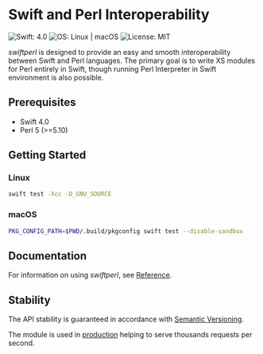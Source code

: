 # Swift and Perl Interoperability

![Swift: 4.0](https://img.shields.io/badge/Swift-4.0-orange.svg)
![OS: Linux | macOS](https://img.shields.io/badge/OS-Linux%20%7C%20macOS-brightgreen.svg)
![License: MIT](https://img.shields.io/badge/License-MIT-blue.svg)

*swiftperl* is designed to provide an easy and smooth interoperability between Swift and Perl languages.
The primary goal is to write XS modules for Perl entirely in Swift,
though running Perl Interpreter in Swift environment is also possible.

## Prerequisites

* Swift 4.0
* Perl 5 (>=5.10)

## Getting Started

### Linux

```sh
swift test -Xcc -D_GNU_SOURCE
```

### macOS

```sh
PKG_CONFIG_PATH=$PWD/.build/pkgconfig swift test --disable-sandbox
```

## Documentation

For information on using *swiftperl*, see [Reference](https://my-mail-ru.github.io/swiftperl/).

## Stability

The API stability is guaranteed in accordance with [Semantic Versioning](http://semver.org/).

The module is used in [production](https://my.mail.ru/) helping to serve thousands
requests per second.
